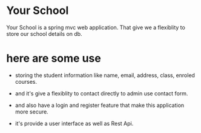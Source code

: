 # Your School

Your School is a spring mvc web application. That give we a flexiblity to store our school details on db.

# here are some use
  - storing the student information like name, email, address, class, enroled courses.
  - and it's give a flexiblity to contact directly to admin use contact form.
  - and also have a login and register feature that make this application more secure.

- it's provide a user interface as well as Rest Api.
